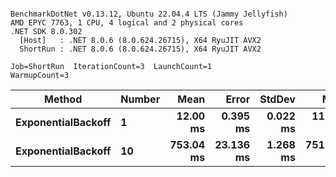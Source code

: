 ```

BenchmarkDotNet v0.13.12, Ubuntu 22.04.4 LTS (Jammy Jellyfish)
AMD EPYC 7763, 1 CPU, 4 logical and 2 physical cores
.NET SDK 8.0.302
  [Host]   : .NET 8.0.6 (8.0.624.26715), X64 RyuJIT AVX2
  ShortRun : .NET 8.0.6 (8.0.624.26715), X64 RyuJIT AVX2

Job=ShortRun  IterationCount=3  LaunchCount=1  
WarmupCount=3  

```
| Method             | Number | Mean      | Error     | StdDev   | Min       | Max       | Allocated |
|------------------- |------- |----------:|----------:|---------:|----------:|----------:|----------:|
| **ExponentialBackoff** | **1**      |  **12.00 ms** |  **0.395 ms** | **0.022 ms** |  **11.98 ms** |  **12.02 ms** |     **520 B** |
| **ExponentialBackoff** | **10**     | **753.04 ms** | **23.136 ms** | **1.268 ms** | **751.58 ms** | **753.88 ms** |    **4120 B** |
